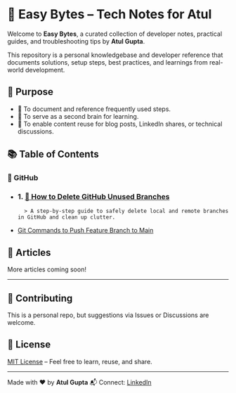 # 📘 Easy Bytes – Tech Notes for Atul

Welcome to **Easy Bytes**, a curated collection of developer notes, practical guides, and troubleshooting tips by **Atul Gupta**.

This repository is a personal knowledgebase and developer reference that documents solutions, setup steps, best practices, and learnings from real-world development.

## 🧭 Purpose

* 📖 To document and reference frequently used steps.
* 🧠 To serve as a second brain for learning.
* 📣 To enable content reuse for blog posts, LinkedIn shares, or technical discussions.

## 📚 Table of Contents

### 🐙 GitHub
- ### 1. [🧹 How to Delete GitHub Unused Branches](./git/deleting-branches.md)

        > A step-by-step guide to safely delete local and remote branches in GitHub and clean up clutter.
- [Git Commands to Push Feature Branch to Main](./github/merge-feature-to-main.md)
  

## 📄 Articles



More articles coming soon!

---

## 🤝 Contributing

This is a personal repo, but suggestions via Issues or Discussions are welcome.

## 📜 License

[MIT License](LICENSE) – Feel free to learn, reuse, and share.

---

Made with ❤️ by **Atul Gupta**
📬 Connect: [LinkedIn](https://www.linkedin.com/in/atul-gupta-28339431/)
